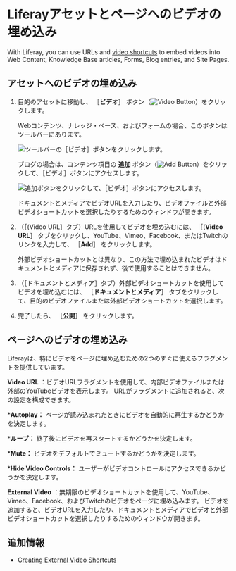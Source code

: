 # Liferayアセットとページへのビデオの埋め込み

With Liferay, you can use URLs and [video shortcuts](./creating-external-video-shortcuts.md) to embed videos into Web Content, Knowledge Base articles, Forms, Blog entries, and Site Pages.

<a name="アセットへのビデオの埋め込み" />

## アセットへのビデオの埋め込み

1. 目的のアセットに移動し、 ［**ビデオ**］ ボタン（![Video Button](../../../images/icon-video.png)）をクリックします。

   Webコンテンツ、ナレッジ・ベース、およびフォームの場合、このボタンはツールバーにあります。

   ![ツールバーの［ビデオ］ボタンをクリックします。](./embedding-videos-into-liferay-assets-and-pages/images/01.png)

   ブログの場合は、コンテンツ項目の **追加** ボタン（![Add Button](../../../images/icon-plus.png)）をクリックして、［ビデオ］ボタンにアクセスします。

   ![追加ボタンをクリックして、［ビデオ］ボタンにアクセスします。](./embedding-videos-into-liferay-assets-and-pages/images/02.png)

   ドキュメントとメディアでビデオURLを入力したり、ビデオファイルと外部ビデオショートカットを選択したりするためのウィンドウが開きます。

1. （［(Video URL］タブ）URLを使用してビデオを埋め込むには、 ［(**Video URL**］ タブをクリックし、YouTube、Vimeo、Facebook、またはTwitchのリンクを入力して、 ［**Add**］ をクリックします。

   外部ビデオショートカットとは異なり、この方法で埋め込まれたビデオはドキュメントとメディアに保存されず、後で使用することはできません。

1. （［ドキュメントとメディア］タブ）外部ビデオショートカットを使用してビデオを埋め込むには、 ［**ドキュメントとメディア**］ タブをクリックして、目的のビデオファイルまたは外部ビデオショートカットを選択します。

1. 完了したら、 ［**公開**］ をクリックします。

<a name="ページへのビデオの埋め込み" />

## ページへのビデオの埋め込み

Liferayは、特にビデオをページに埋め込むための2つのすぐに使えるフラグメントを提供しています。

**Video URL** ：ビデオURLフラグメントを使用して、内部ビデオファイルまたは外部のYouTubeビデオを表示します。 URLがフラグメントに追加されると、次の設定を構成できます。

   ***Autoplay：** ページが読み込まれたときにビデオを自動的に再生するかどうかを決定します。

   ***ループ：** 終了後にビデオを再スタートするかどうかを決定します。

   ***Mute：** ビデオをデフォルトでミュートするかどうかを決定します。

   ***Hide Video Controls：** ユーザーがビデオコントロールにアクセスできるかどうかを決定します。

**External Video** ：無期限のビデオショートカットを使用して、YouTube、Vimeo、Facebook、およびTwitchのビデオをページに埋め込みます。 ビデオを追加すると、ビデオURLを入力したり、ドキュメントとメディアでビデオと外部ビデオショートカットを選択したりするためのウィンドウが開きます。

<a name="追加情報" />

## 追加情報

* [Creating External Video Shortcuts](./creating-external-video-shortcuts.md) <!-- * \[Creating Custom Video Shortcut Providers\](./creating-custom-video-shortcut-providers.md) -->
